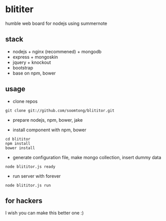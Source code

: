 blititer
========

humble web board for nodejs using summernote

## stack

- nodejs + nginx (recommened) + mongodb
- express + mongoskin
- jquery + knockout
- bootstrap
- base on npm, bower

## usage

- clone repos
```shell
git clone git://github.com/soomtong/blititor.git
```

- prepare nodejs, npm, bower, jake

- install component with npm, bower
```shell
cd blititor
npm install
bower install
```

- generate configuration file, make mongo collection, insert dummy data
```shell
node blititor.js ready
```
- run server with forever
```shell
node blititor.js run
```

## for hackers

I wish you can make this better one :)
